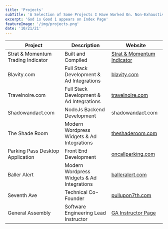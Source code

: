 ```yaml
---
title: 'Projects'
subTitle: 'A Selection of Some Projects I Have Worked On. Non-Exhaustive'
excerpt: 'God is Good 1 appears on Index Page'
featureImage: '/img/projects.png'
date: '10/21/21'
---
```





| Project | Description | Website |
| ------------------ | ------------------------------------------ |  --------------------- |
| Strat & Momentum Trading Indicator | Built and Compiled | [Strat & Momentum Indicator](https://www.tradingview.com/script/NixZYqho-Big-Poppa-Code-Strat-Momentum/)|
| Blavity.com | Full Stack Development & Ad Integrations | [blavity.com](https://blavity.com)|
| Travelnoire.com | Full Stack Development & Ad Integrations | [travelnoire.com](https://travelnoire.com)|
| Shadowandact.com | NodeJs Backend Development | [shadowandact.com](https://shadowandact.com)|
| The Shade Room | Modern Wordpress Widgets & Ad Integrations | [theshaderoom.com](https://theshaderoom.com)|
| Parking Pass Desktop Application | Front End Development | [oncallparking.com](https://www.oncallparking.com/)|
| Baller Alert | Modern Wordpress Widgets & Ad Integrations | [balleralert.com](https://balleralert.com)|
| Seventh Ave | Technical Co-Founder| [pullupon7th.com](https://pullupon7th.com)|
| General Assembly | Software Engineering Lead Instructor| [GA Instructor Page](https://generalassemb.ly/instructors/arthur-m-bernier-jr/21139)|

<!-- <div class="card">
  <div class="card-header">
    <div class="card-img-container">
      <a href="#pablo"><img class="card-img" src="/img/7thave.png" alt="..."></a>
    </div>
  <div class="card-body">
    <h4 class="card-title">Seventh Ave Inc</h4>
    <div>
      <h6 class="card-title">A Digital Neighborhood For The Black Community</h6>
    </div>
<h5>My Role with Seventh Ave is to be the guiding force in all Technical Decisions and to architect and operate highly-available, distributed infrastructure services with cloud best practices. I oversee a remote first team using technologies like, Zoom, Slack, Github and I also take on the role of Scrum Master for the Scrum Ceremonies and mange team tasks using Jira.
</h5>
</div>
</div>
</div>

<div class="card">
  <div class="card-header">
    <div class="card-img-container">
      <a href="#pablo"><img class="card-img" src="/img/blavity.png" alt="..."></a>
    </div>
  <div class="card-body">
    <h4 class="card-title">Blavity INC</h4>
    <div>
      <h6 class="card-title">Blavity, Inc. is home to the largest network of platforms and lifestyle brands serving the multifaceted lives of black millennials.</h6>
    </div>
<h5>My Role with Blavity involved aiding in the refactoring of all Blavity's owned and operated sites to improve efficiency, processing, and readability of existing code base for future scalability and technical debt reduction. I also helped create and implement proprietary code that was used to build an Ad Platform to monetize Blavity's large user base and was essential in growing the Blavity brand.
</h5>
</div>
</div>
</div>

<div class="card">
  <div class="card-header">
    <div class="card-img-container">
      <a href="#pablo"><img class="card-img" src="/img/mamba.gif" alt="..."></a>
    </div>
  <div class="card-body">
    <h4 class="card-title">MambaScript</h4>
    <div>
      <h6 class="card-title"> The rebirth of Typed Unfancy Javascript.... The rebellious teenage love child of TypeScript and Python who is their own person and seeks validation from neither... ( But deep down loves them both and would love their approval)</h6>
    </div>
<h5>MambaScript is a language that compiles to JavaScript and also an alternative to JSX when building React and similar libraries. It attempts to have a similar coding style to python but yet also have the flexibility of TypeScript. The project comes with many awesome features that can be used in projects of any size and the application you are using now is a markdown blog made with the MambaScript Decision Package which allows you to use libraries like react to build user interfaces without JSX. MambaScript code compiles to ES5 JavaScript nice and clean but still allows you to write code very similar to ES6 with additional bells and whistles and some fluff taken out of it. I am very excited about the project.
</h5>
</div>
</div>
</div>
<br>
<br> -->
